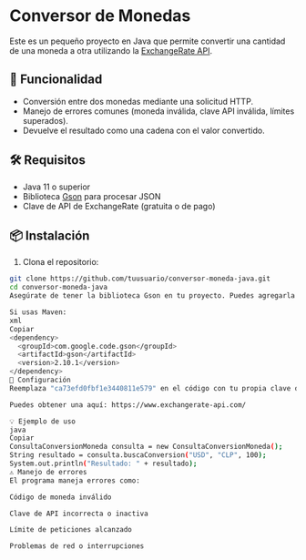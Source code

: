 # Conversor de Monedas

Este es un pequeño proyecto en Java que permite convertir una cantidad de una moneda a otra utilizando la [ExchangeRate API](https://www.exchangerate-api.com/).

## 🚀 Funcionalidad

- Conversión entre dos monedas mediante una solicitud HTTP.
- Manejo de errores comunes (moneda inválida, clave API inválida, límites superados).
- Devuelve el resultado como una cadena con el valor convertido.

## 🛠 Requisitos

- Java 11 o superior
- Biblioteca [Gson](https://github.com/google/gson) para procesar JSON
- Clave de API de ExchangeRate (gratuita o de pago)

## 📦 Instalación

1. Clona el repositorio:

```bash
git clone https://github.com/tuusuario/conversor-moneda-java.git
cd conversor-moneda-java
Asegúrate de tener la biblioteca Gson en tu proyecto. Puedes agregarla manualmente o mediante Maven/Gradle.

Si usas Maven:
xml
Copiar
<dependency>
  <groupId>com.google.code.gson</groupId>
  <artifactId>gson</artifactId>
  <version>2.10.1</version>
</dependency>
🔑 Configuración
Reemplaza "ca73efd0fbf1e3440811e579" en el código con tu propia clave de API de ExchangeRate.

Puedes obtener una aquí: https://www.exchangerate-api.com/

💡 Ejemplo de uso
java
Copiar
ConsultaConversionMoneda consulta = new ConsultaConversionMoneda();
String resultado = consulta.buscaConversion("USD", "CLP", 100);
System.out.println("Resultado: " + resultado);
⚠️ Manejo de errores
El programa maneja errores como:

Código de moneda inválido

Clave de API incorrecta o inactiva

Límite de peticiones alcanzado

Problemas de red o interrupciones
